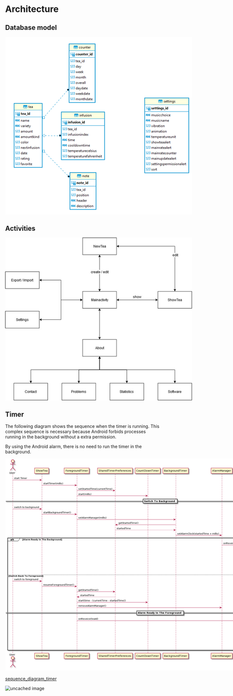 # Architecture

## Database model

<div style="width:600px;">

![alt text](database_diagram.png "Navigation between activities")
</div>

## Activities

<div style="width:600px;">

![alt text](activities.jpg "Navigation between activities")
</div>

## Timer
The following diagram shows the sequence when the timer is running. This complex sequence is necessary because Android forbids processes running in the background without a extra permission.

By using the Android alarm, there is no need to run the timer in the background.

<div style="width:1000px;">

![alt text](sequence_diagram_timer.png "Timer sequence")
</div>

[sequence_diagram_timer](sequence_diagram_timer.txt)

![uncached image](http://www.plantuml.com/plantuml/proxy?src=https://raw.githubusercontent.com/pase13voxi/TeaMemory/master/documentation/architecture/sequence_diagram_timer.txt)
